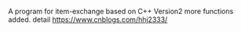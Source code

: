 A program for item-exchange based on C++ Version2
more functions added. detail https://www.cnblogs.com/hhj2333/
